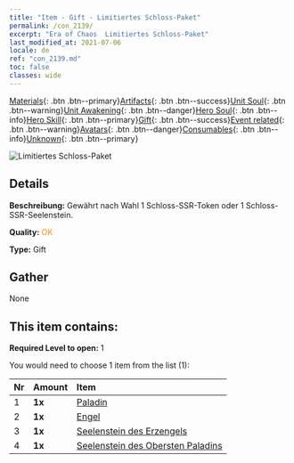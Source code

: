 ```yaml
---
title: "Item - Gift - Limitiertes Schloss-Paket"
permalink: /con_2139/
excerpt: "Era of Chaos  Limitiertes Schloss-Paket"
last_modified_at: 2021-07-06
locale: de
ref: "con_2139.md"
toc: false
classes: wide
---
```

 [Materials](/ItemsDE/){: .btn .btn--primary}[Artifacts](/ItemsDE/Artifacts/){: .btn .btn--success}[Unit Soul](/ItemsDE/UnitSoul/){: .btn .btn--warning}[Unit Awakening](/ItemsDE/UnitAwakening/){: .btn .btn--danger}[Hero Soul](/ItemsDE/HeroSoul/){: .btn .btn--info}[Hero Skill](/ItemsDE/HeroSkill/){: .btn .btn--primary}[Gift](/ItemsDE/Gift/){: .btn .btn--success}[Event related](/ItemsDE/Events/){: .btn .btn--warning}[Avatars](/ItemsDE/Avatars/){: .btn .btn--danger}[Consumables](/ItemsDE/Consumables/){: .btn .btn--info}[Unknown](/ItemsDE/Unknown/){: .btn .btn--primary}

 ![Limitiertes Schloss-Paket](/images/t/i_994001.png)

## Details
 **Beschreibung:** Gewährt nach Wahl 1 Schloss-SSR-Token oder 1 Schloss-SSR-Seelenstein.

 **Quality:** <span style="color: #FF8C00">OK</span>

 **Type:** Gift

## Gather

  None

## This item contains:

 **Required Level to open:** 1

 You would need to choose 1 item from the list (1):

  | Nr | Amount |     Item    |
  |:---|:-------|:------------|
  | 1 |  **1x** | [Paladin](/ItemsDE/unt_197/) |  | 
  | 2 |  **1x** | [Engel](/ItemsDE/unt_196/) |  | 
  | 3 |  **1x** | [Seelenstein des Erzengels](/ItemsDE/unt_288/) |  | 
  | 4 |  **1x** | [Seelenstein des Obersten Paladins](/ItemsDE/unt_289/) |  | 
